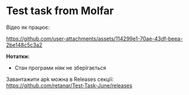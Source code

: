 # Test task from Molfar

Відео як працює:

https://github.com/user-attachments/assets/114299e1-70ae-43df-beea-2be148c5c3a2

**Нотатки:**
- Стан програми ніяк не зберігається

Завантажити apk можна в Releases секції: https://github.com/retanar/Test-Task-June/releases
